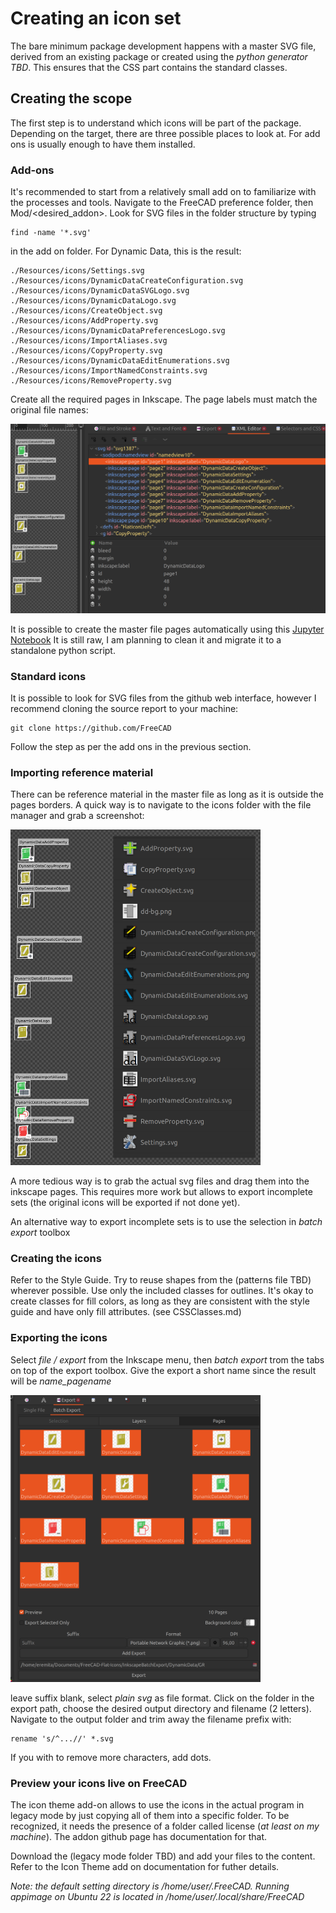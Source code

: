 # Creating an icon set

The bare minimum package development happens with a master SVG file, derived from an existing package or created using the _python generator TBD_. This ensures that the CSS part contains the standard classes.

## Creating the scope

The first step is to understand which icons will be part of the package. Depending on the target, there are three possible places to look at. For add ons is usually enough to have them installed.

### Add-ons

It's recommended to start from a relatively small add on to familiarize with the processes and tools.
Navigate to the FreeCAD preference folder, then Mod/<desired_addon>. Look for SVG files in the folder structure by typing

    find -name '*.svg'

in the add on folder. For Dynamic Data, this is the result:

    ./Resources/icons/Settings.svg
    ./Resources/icons/DynamicDataCreateConfiguration.svg
    ./Resources/icons/DynamicDataSVGLogo.svg
    ./Resources/icons/DynamicDataLogo.svg
    ./Resources/icons/CreateObject.svg
    ./Resources/icons/AddProperty.svg
    ./Resources/icons/DynamicDataPreferencesLogo.svg
    ./Resources/icons/ImportAliases.svg
    ./Resources/icons/CopyProperty.svg
    ./Resources/icons/DynamicDataEditEnumerations.svg
    ./Resources/icons/ImportNamedConstraints.svg
    ./Resources/icons/RemoveProperty.svg

Create all the required pages in Inkscape. The page labels must match the original file names:

<img src="https://github.com/GentlemanRider/FreeCAD-Flat-Icons/blob/wip_GR_newIcons/Workflow/Images/WorkflowInkscapePages.png" alt="drawing" style="width:800px;"/>

It is possible to create the master file pages automatically using this [Jupyter Notebook](https://github.com/GentlemanRider/FreeCAD-Flat-Icons/blob/wip_GR_newIcons/MoreFlat/IconListScanner.ipynb) It is still raw, I am planning to clean it and migrate it to a standalone python script.


### Standard icons

It is possible to look for SVG files from the github web interface, however I recommend cloning the source report to your machine:

    git clone https://github.com/FreeCAD

Follow the step as per the add ons in the previous section.

### Importing reference material

There can be reference material in the master file as long as it is outside the pages borders. A quick way is to navigate to the icons folder with the file manager and grab a screenshot:

<img src="https://github.com/GentlemanRider/FreeCAD-Flat-Icons/blob/wip_GR_newIcons/Workflow/Images/DynDataRefScreenshot.png" alt="drawing" style="width:400px;"/>

A more tedious way is to grab the actual svg files and drag them into the inkscape pages. This requires more work but allows to export incomplete sets (the original icons will be exported if not done yet).

An alternative way to export incomplete sets is to use the selection in _batch export_ toolbox

### Creating the icons

Refer to the Style Guide. Try to reuse shapes from the (patterns file TBD) wherever possible. Use only the included classes for outlines. It's okay to create classes for fill colors, as long as they are consistent with the style guide and have only fill attributes. (see CSSClasses.md)

### Exporting the icons

Select _file / export_ from the Inkscape menu, then _batch export_ trom the tabs on top of the export toolbox. Give the export a short name since the result will be *name_pagename*

<img src="https://github.com/GentlemanRider/FreeCAD-Flat-Icons/blob/wip_GR_newIcons/Workflow/Images/DynDataPageExport.png" alt="drawing" style="width:400px;"/>

leave suffix blank, select _plain svg_ as file format. Click on the folder in the export path, choose the desired output directory and filename (2 letters). Navigate to the output folder and trim away the filename prefix with:

    rename 's/^...//' *.svg

If you with to remove more characters, add dots.

### Preview your icons live on FreeCAD

The icon theme add-on allows to use the icons in the actual program in legacy mode by just copying all of them into a specific folder. To be recognized, it needs the presence of a folder called license (_at least on my machine_). The addon github page has documentation for that.

Download the (legacy mode folder TBD) and add your files to the content. Refer to the Icon Theme add on documentation for futher details.

_Note: the default setting directory is /home/user/.FreeCAD. Running appimage on Ubuntu 22 is located in /home/user/.local/share/FreeCAD_
